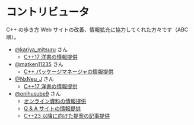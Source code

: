 # コントリビュータ

C++ の歩き方 Web サイトの改善、情報拡充に協力してくれた方々です（ABC 順）。

<!-- ABC 順-->

- [@kariya_mitsuru](https://twitter.com/kariya_mitsuru) さん
    - [C++17 洋書の情報提供](https://github.com/cppmap/cppmap.docs/issues/6)
- [@matken11235](https://twitter.com/matken11235) さん
    - [C++ パッケージマネージャの情報提供](https://github.com/cppmap/cppmap.docs/pull/2)
- [@NxNeu_J](https://twitter.com/NxNeu_J) さん
    - [C++17 洋書の情報提供](https://github.com/cppmap/cppmap.docs/issues/5)
- [@onihusube9](https://twitter.com/onihusube9) さん
    - [オンライン資料の情報提供](https://github.com/cppmap/cppmap.docs/pull/1)
    - [Q & A サイトの情報提供](https://twitter.com/onihusube9/status/1103168500703485952)
    - [C++23 以降に向けた提案の記事提供](https://github.com/cppmap/cppmap.docs/pull/4)
